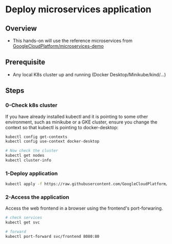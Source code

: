 # Deploy microservices application

## Overview

- This hands-on will use the reference microservices from [GoogleCloudPlatform/microservices-demo](https://github.com/GoogleCloudPlatform/microservices-demo)

## Prerequisite

- Any local K8s cluster up and running (Docker Desktop/Minikube/kind/...)

## Steps

### 0-Check k8s cluster

If you have already installed kubectl and it is pointing to some other environment, such as minikube or a GKE cluster, ensure you change the context so that kubectl is pointing to docker-desktop:

```bash
kubectl config get-contexts
kubectl config use-context docker-desktop

# Now check the cluster
kubectl get nodes
kubectl cluster-info
```

### 1-Deploy application

```bash
kubectl apply -f https://raw.githubusercontent.com/GoogleCloudPlatform/microservices-demo/main/release/kubernetes-manifests.yaml
```

### 2-Access the application

Access the web frontend in a browser using the frontend's port-forwaring.

```bash
# check services
kubectl get svc

# forward
kubectl port-forward svc/frontend 8080:80
```
